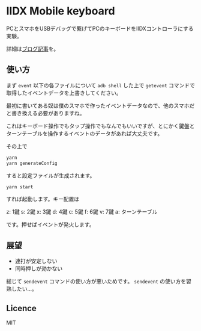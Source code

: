 # IIDX Mobile keyboard

PCとスマホをUSBデバッグで繋げてPCのキーボードをIIDXコントローラにする実験。

詳細は[ブログ記事](https://511v41.github.io/2019/12/09/iidx)を。

## 使い方

まず `event` 以下の各ファイルについて `adb shell` した上で `getevent` コマンドで取得したイベントデータを上書きしてください。

最初に書いてある奴は僕のスマホで作ったイベントデータなので、他のスマホだと書き換える必要がありますね。

これはキーボード操作でもタップ操作でもなんでもいいですが、とにかく鍵盤とターンテーブルを操作するイベントのデータがあれば大丈夫です。

その上で

```sh
yarn
yarn generateConfig
```

すると設定ファイルが生成されます。

```sh
yarn start
```

すれば起動します。キー配置は

z: 1鍵
s: 2鍵
x: 3鍵
d: 4鍵
c: 5鍵
f: 6鍵
v: 7鍵
a: ターンテーブル

です。押せばイベントが発火します。

## 展望

- 連打が安定しない
- 同時押しが効かない

総じて `sendevent` コマンドの使い方が悪いためです。 `sendevent` の使い方を習熟したい…。

## Licence

MIT
